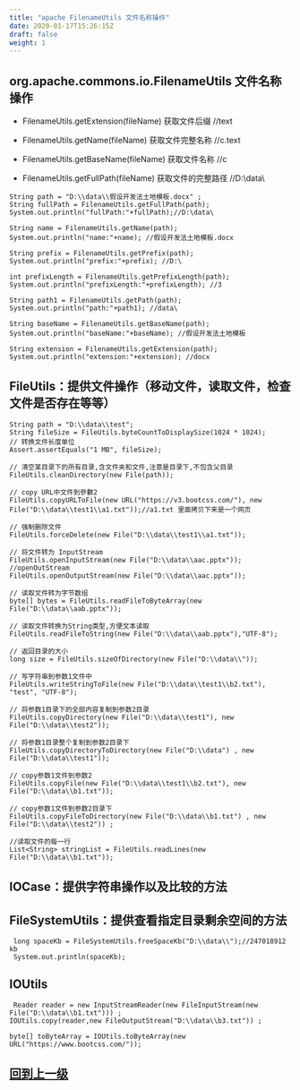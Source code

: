 ```yaml
---
title: "apache FilenameUtils 文件名称操作"
date: 2020-01-17T15:26:15Z
draft: false
weight: 1
---
```



## org.apache.commons.io.FilenameUtils 文件名称操作


+ FilenameUtils.getExtension(fileName) 获取文件后缀 //text

+ FilenameUtils.getName(fileName) 获取文件完整名称 //c.text

+ FilenameUtils.getBaseName(fileName) 获取文件名称 //c

+ FilenameUtils.getFullPath(fileName) 获取文件的完整路径 //D:\data\


```
String path = "D:\\data\\假设开发法土地模板.docx" ;
String fullPath = FilenameUtils.getFullPath(path);
System.out.println("fullPath:"+fullPath);//D:\data\

String name = FilenameUtils.getName(path);
System.out.println("name:"+name); //假设开发法土地模板.docx

String prefix = FilenameUtils.getPrefix(path);
System.out.println("prefix:"+prefix); //D:\

int prefixLength = FilenameUtils.getPrefixLength(path);
System.out.println("prefixLength:"+prefixLength); //3

String path1 = FilenameUtils.getPath(path);
System.out.println("path:"+path1); //data\

String baseName = FilenameUtils.getBaseName(path);
System.out.println("baseName:"+baseName); //假设开发法土地模板

String extension = FilenameUtils.getExtension(path);
System.out.println("extension:"+extension); //docx

```


## FileUtils：提供文件操作（移动文件，读取文件，检查文件是否存在等等）

```
String path = "D:\\data\\test";
String fileSize = FileUtils.byteCountToDisplaySize(1024 * 1024);
// 转换文件长度单位
Assert.assertEquals("1 MB", fileSize);

// 清空某目录下的所有目录,含文件夹和文件,注意是目录下,不包含父目录
FileUtils.cleanDirectory(new File(path));

// copy URL中文件到參數2
FileUtils.copyURLToFile(new URL("https://v3.bootcss.com/"), new File("D:\\data\\test1\\a1.txt"));//a1.txt 里面拷贝下来是一个网页

// 强制删除文件
FileUtils.forceDelete(new File("D:\\data\\test1\\a1.txt"));

// 将文件转为 InputStream
FileUtils.openInputStream(new File("D:\\data\\aac.pptx"));
//openOutStream
FileUtils.openOutputStream(new File("D:\\data\\aac.pptx"));

// 读取文件转为字节数组
byte[] bytes = FileUtils.readFileToByteArray(new File("D:\\data\\aab.pptx"));

// 读取文件转换为String类型,方便文本读取
FileUtils.readFileToString(new File("D:\\data\\aab.pptx"),"UTF-8");

// 返回目录的大小
long size = FileUtils.sizeOfDirectory(new File("D:\\data\\"));

// 写字符串到参数1文件中
FileUtils.writeStringToFile(new File("D:\\data\\test1\\b2.txt"), "test", "UTF-8");

// 将参数1目录下的全部内容复制到参数2目录
FileUtils.copyDirectory(new File("D:\\data\\test1"), new File("D:\\data\\test2"));

// 将参数1目录整个复制到参数2目录下
FileUtils.copyDirectoryToDirectory(new File("D:\\data") , new File("D:\\data\\test1"));

// copy参数1文件到参数2
FileUtils.copyFile(new File("D:\\data\\test1\\b2.txt"), new File("D:\\data\\b1.txt"));

// copy参数1文件到参数2目录下
FileUtils.copyFileToDirectory(new File("D:\\data\\b1.txt") , new File("D:\\data\\test2")) ;

//读取文件的每一行
List<String> stringList = FileUtils.readLines(new File("D:\\data\\b1.txt"));
```
 
## IOCase：提供字符串操作以及比较的方法



## FileSystemUtils：提供查看指定目录剩余空间的方法

```
 long spaceKb = FileSystemUtils.freeSpaceKb("D:\\data\\");//247018912 kb
 System.out.println(spaceKb);
```



## IOUtils

```
 Reader reader = new InputStreamReader(new FileInputStream(new File("D:\\data\\b1.txt"))) ;
IOUtils.copy(reader,new FileOutputStream("D:\\data\\b3.txt")) ;

byte[] toByteArray = IOUtils.toByteArray(new URL("https://www.bootcss.com/"));
```













































































































## [回到上一级](../)